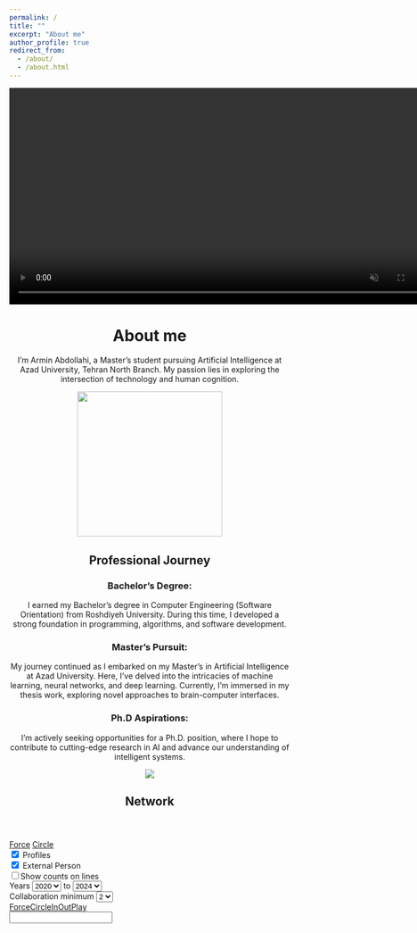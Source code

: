 ```yaml
---
permalink: /
title: ""
excerpt: "About me"
author_profile: true
redirect_from: 
  - /about/
  - /about.html
---
```



<video width="775" autoplay loop muted>
  <source src="https://github.com/user-attachments/assets/07c1bec4-b9b0-489c-b48d-7e372e323bca" type="video/mp4">
</video>


<center>
  
  <h1>
    About me
  </h1>
  
  <p>
    I’m Armin Abdollahi, a Master’s student pursuing Artificial Intelligence at Azad University, Tehran North Branch. My passion lies in exploring the intersection of technology and human cognition.
  </p>

</center>

<center>
  <img src="https://github.com/user-attachments/assets/7d7f2ec5-8ae3-4f59-912c-d1b092771aff"  width="260">
</center>


<center>
  <h2>Professional Journey</h2>
  
  <p>
    <h3>Bachelor’s Degree:</h3> I earned my Bachelor’s degree in Computer Engineering (Software Orientation) from Roshdiyeh University. During this time, I developed a strong foundation in programming, algorithms, and software development.
  </p>
  
  <p>
    <h3>Master’s Pursuit:</h3> My journey continued as I embarked on my Master’s in Artificial Intelligence at Azad University. Here, I’ve delved into the intricacies of machine learning, neural networks, and deep learning. Currently, I’m immersed in my thesis work, exploring novel approaches to brain-computer interfaces.
  </p>
  
  <p>
    <h3>Ph.D Aspirations:</h3> I’m actively seeking opportunities for a Ph.D. position, where I hope to contribute to cutting-edge research in AI and advance our understanding of intelligent systems.
  </p>

</center>



<center>
  <img src="https://github.com/user-attachments/assets/36bbc47d-6e87-4e53-a2da-55f3adfabf7f">
</center>





















<div class="page-section-content page-section-content-persons page-section-content-persons-view" style="padding-top: 0"> <div class="pure-custom"> <div class="page-section-content page-section-content-persons page-section-content-persons-network"> <div class="container"> <section class="page-section content-relation-section organisations-network-section"> <header> <h1 class="title icon icon-network"> <span class="title">Network</span> </h1> </header> <div id="researchNetworkPlaceholder"></div> <div data-content-family="com.elsevier.pure.portal.Person" data-content-id="440f7ae2-2233-4060-855c-c2a25188e2fe" data-locale="en_US" id="researchNetworkContainer"> <div id="researchNetworkHeader"> <div class="viewcontrols"> <a class="pure_icon pure_icon_play" href="javascript://" rel="play" title='Play'></a> <a class="pure_icon pure_icon_zoom-in" href="javascript://" rel="zoom_in" title='Zoom in'></a> <a class="pure_icon pure_icon_zoom-out" href="javascript://" rel="zoom_out" title='Zoom out'></a> <a class="pure_icon pure_icon_expand" rel="expand" title='Maximize the network inside your browser window'></a> <a class="pure_icon pure_icon_contract" rel="contract" title='orginal-size'></a> </div> <div class="views"> <a class="selected" href="javascript://" rel="force" title="Force"><span>Force</span></a> <a href="javascript://" rel="circle" title="Circle"><span>Circle </span></a> </div> </div> <div id="researchNetworkViewer"> <div class="controls"> <div class="families"> <div class="family"> <input name="_family_person" type="hidden"><input data-family="com.elsevier.pure.portal.Person" data-family-url="persons" id="family_person" name="family_person" type="checkbox" checked="checked"> <label for="family_person"><em class="icon icon-person"></em></label> <span>Profiles</span>
                        </div>
                        <div class="family">
                            <input name="_family_externalperson" type="hidden"><input data-family="com.elsevier.pure.portal.ExternalPerson" data-family-url="externalpersons" id="family_externalperson" name="family_externalperson" type="checkbox" checked="checked"> <label for="family_externalperson"><em class="icon icon-externalperson"></em></label> <span>External Person </span>
                        </div>





</div>
                    <div class="lines">
                        <input id="showCounts" type="checkbox"><label for="showCounts"></label><span>Show counts on lines</span>
                    </div>
                    <div class="years">
                        <label class="block" for="startYear">Years </label> <select id="startYear" name="startYear">
                        
  <option value="1999" >
      1999
  </option>
                        
  <option value="2000" >
      2000
  </option>
                        
  <option value="2001" >
      2001
  </option>
                        
  <option value="2002" >
      2002
  </option>
                        
  <option value="2003" >
      2003
  </option>
                        
  <option value="2004" >
      2004
  </option>
                        
  <option value="2005" >
      2005
  </option>
                        
  <option value="2006" >
      2006
  </option>
                        
  <option value="2007" >
      2007
  </option>
                        
  <option value="2008" >
                            2008
  </option>
                        
  <option value="2020"  selected=selected>
                            2020
  </option>
                        
  <option value="2021" >
                            2021
  </option>
                        
  <option value="2022" >
                            2022
  </option>
                        
  <option value="2023" >
                            2023
  </option>
                        
  <option value="2024" >
      2024
  </option>
                        
</select>
    <label for="endYear">to</label>
    <select id="endYear" name="endYear">
                                
  <option value="1999" >
      1999
  </option>
  
  <option value="2020" >
                                2020
  </option>
                            
  <option value="2021" >
                                2021
  </option>
                            
  <option value="2022" >
                                2022
  </option>
                            
  <option value="2023" >
                                2023
  </option>
                            
  <option value="2024"  selected=selected>
                                2024
  </option>
                            
</select>
</div>

<div>
    <label class="block" for="minCollaborationCount">Collaboration minimum</label>
    <select id="minCollaborationCount" name="minCollaborationCount">
                            
  <option value="1" >
      1
  </option>
                            
  <option value="2"  selected=selected>
                                2
  </option>
                            
  <option value="3" >
                                3
  </option>
                            
                            <option value="4" >
                                4
                            </option>
                            
                            <option value="5" >
                                5
                            </option>
                            
                            <option value="6" >
                                6
                            </option>
                            
                            <option value="7" >
                                7
                            </option>
                            
                            <option value="8" >
                                8
                            </option>
                            
                            <option value="9" >
                                9
                            </option>
                            
                            <option value="10" >
                                10
                            </option>
                            
                            <option value="15" >
                                15
                            </option>
                            
                            <option value="20" >
                                20
                            </option>
                            
                            <option value="25" >
                                25
                            </option>
                            
                            <option value="30" >
                                30
                            </option>
                            
                            <option value="35" >
                                35
                            </option>
                            
                            <option value="40" >
                                40
                            </option>
                            
                            <option value="45" >
                                45
                            </option>
                            
                            <option value="50" >
                                50
                            </option>
                            
                            <option value="75" >
                                75
                            </option>
                            
                            <option value="100" >
                                100
                            </option>
                            
                            <option value="125" >
                                125
                            </option>
                            
                        <option value="250">
                            250
                        </option>
                        <option value="500">
                            500
                        </option>
                    </select>
                    </div>
                </div>
                
                
                
<div data-collaboration-title="{count}  research outputs of {source} And {target}" id="researchNetworkDetails">
    <div class="help">
        <p>
            Click on a line in the diagram to see collaboration details.
        </p>
        <p>
            Click icons to see information about the content.
        </p>
    </div>
</div>
</div>
            
<div id="researchNetworkDiagram">
    <div data-message="{count} results match the filters. This many results may slow your browser to a crawl." id="researchNetworkSizeWarning" style="display: none;">
        <span class="message"></span> <a href="javascript://" id="researchNetworkSizeAccept">Show the results anyway</a>
    </div>
    <!--<link href="https://asu.pure.elsevier.com/assets/platform/pure-font/style-4b04b626754f0448e0b501b273532fc0.css" rel="stylesheet">-->
    <div class="portal_diagram portal_diagram_adaptive portal_diagram_hideedgelabels portal_diagram_drawing_size1" id="diagram">
        <div class="portal_diagram_bar"><span class="portal_diagram_layouts"><a href="javascript://" rel="force">Force</a><a href="javascript://" rel="circle">Circle</a></span><span class="portal_diagram_navigation"><a href="javascript://" rel="zoom_in">In</a><a href="javascript://" rel="zoom_out">Out</a></span><span class="portal_diagram_actions"><a href="javascript://" rel="play">Play</a></span></div>
        <div class="portal_diagram_drawing"></div>
        <div class="portal_diagram_controls">
            <div class="portal_diagram_controls_search">
                <i class="icon icon-magnifying-glass"></i>
                <input id="diagramSearch" aria-label="Enter" search="" terms...="" autocomplete="off" spellcheck="false" type="text">
            </div>
            <div class="portal_diagram_controls_searchresult"></div>
        </div>
    </div>
</div>
            
</div>
</section>























<script type="text/javascript">
    $(document).ready(function () {
        function getConcepts1() {
            new portal.Diagram({name:'researchNetworkDiagram', element:'#diagram', searchElement:'#diagramSearch', adaptive:true, highlightedLinkColor:'#b6c3dc'});
            new portal.NetworkRelations({
                'name':'researchNetwork',
                'graphAjaxUrl': "https://profile.shirazu.ac.ir/en/teachers?p_p_auth=V4aGYK1I&p_p_id=eduteacherdisplay_WAR_edumanagerportlet&p_p_lifecycle=2&p_p_state=normal&p_p_mode=view&p_p_cacheability=cacheLevelPage&p_p_col_id=column-1&p_p_col_count=1&_eduteacherdisplay_WAR_edumanagerportlet_teacherId=26433&_eduteacherdisplay_WAR_edumanagerportlet_teacherArticleId=&_eduteacherdisplay_WAR_edumanagerportlet_PersonalPageAddress=&_eduteacherdisplay_WAR_edumanagerportlet_PersonalPageScreenName=rboostani&_eduteacherdisplay_WAR_edumanagerportlet_teacherUserId=26426&_eduteacherdisplay_WAR_edumanagerportlet_pureSection=network&_eduteacherdisplay_WAR_edumanagerportlet_mvcPath=%2Fedu-teacher-display%2Fview_teacher.jsp",
                'edgeAjaxUrl':"https://profile.shirazu.ac.ir/en/teachers?p_p_auth=V4aGYK1I&p_p_id=eduteacherdisplay_WAR_edumanagerportlet&p_p_lifecycle=2&p_p_state=normal&p_p_mode=view&p_p_cacheability=cacheLevelPage&p_p_col_id=column-1&p_p_col_count=1&_eduteacherdisplay_WAR_edumanagerportlet_teacherId=26433&_eduteacherdisplay_WAR_edumanagerportlet_teacherArticleId=&_eduteacherdisplay_WAR_edumanagerportlet_PersonalPageAddress=&_eduteacherdisplay_WAR_edumanagerportlet_PersonalPageScreenName=rboostani&_eduteacherdisplay_WAR_edumanagerportlet_teacherUserId=26426&_eduteacherdisplay_WAR_edumanagerportlet_pureSection=network&_eduteacherdisplay_WAR_edumanagerportlet_mvcPath=%2Fedu-teacher-display%2Fview_teacher.jsp"
            }).show(['persons','externalpersons']);
        }
    function getConcepts() {
    var person = $('#family_person').is(":checked");
    var org = $('#family_organisation').is(":checked");
    var ext_person = $('#family_externalperson').is(":checked");
    var showCount = $('#showCounts').is(":checked");
    var startYear =$('#startYear').val();
    var endYear =$('#endYear').val();
    var minCol =$('#minCollaborationCount').val()
    $.ajax({
    url: "https://profile.shirazu.ac.ir/en/teachers?p_p_auth=V4aGYK1I&p_p_id=eduteacherdisplay_WAR_edumanagerportlet&p_p_lifecycle=2&p_p_state=normal&p_p_mode=view&p_p_cacheability=cacheLevelPage&p_p_col_id=column-1&p_p_col_count=1&_eduteacherdisplay_WAR_edumanagerportlet_teacherId=26433&_eduteacherdisplay_WAR_edumanagerportlet_teacherArticleId=&_eduteacherdisplay_WAR_edumanagerportlet_PersonalPageAddress=&_eduteacherdisplay_WAR_edumanagerportlet_PersonalPageScreenName=rboostani&_eduteacherdisplay_WAR_edumanagerportlet_teacherUserId=26426&_eduteacherdisplay_WAR_edumanagerportlet_pureSection=network&_eduteacherdisplay_WAR_edumanagerportlet_mvcPath=%2Fedu-teacher-display%2Fview_teacher.jsp",
    data: {
        'cmd':'network',
        'teacherId':'26433',
        'person': person,
        'organisation':org,
        'externalperson' : ext_person,
        'startYear' : startYear,
        'endYear' : endYear,
        'collMin' : minCol
    }, // sort by #
    beforeSend : function () {
    },
    success: function (result) {
//        result = jQuery.parseJSON(result);
        new portal.Diagram({name:'researchNetworkDiagram', element:'#diagram', searchElement:'#diagramSearch', adaptive:true, highlightedLinkColor:'#b6c3dc'});
        new portal.NetworkRelations({
            'name':'researchNetwork',
            'graphAjaxUrl': "../../data/edu/10132/resume/20171231083947840NGTSWMJP.json",
            'edgeAjaxUrl': "https://asu.pure.elsevier.com/en/persons/440f7ae2-2233-4060-855c-c2a25188e2fe/network-relations-edge-json/"
        }).show(['persons','externalpersons']);
    }
    });
    }
        setTimeout(function() {
            getConcepts1();
        }, 500);

    return false;
    });
</script>
